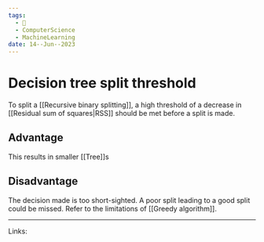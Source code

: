 ```yaml
---
tags:
  - 🌱
  - ComputerScience
  - MachineLearning
date: 14--Jun--2023
---
```


# Decision tree split threshold

To split a [[Recursive binary splitting]], a high threshold of a decrease in [[Residual sum of squares|RSS]] should be met before a split is made.
## Advantage
This results in smaller [[Tree]]s
## Disadvantage
The decision made is too short-sighted. A poor split leading to a good split could be missed. Refer to the limitations of [[Greedy algorithm]].  

---
Links: 